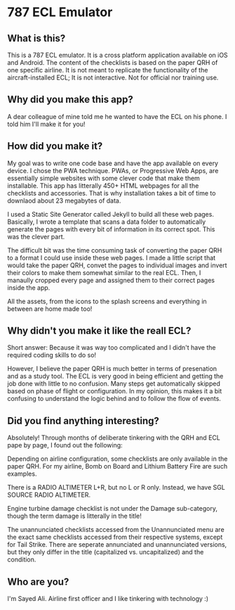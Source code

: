 # 787 ECL Emulator

## What is this?

This is a 787 ECL emulator. It is a cross platform application available on iOS and Android. The content of the checklists is based on the paper QRH of one specific airline. It is not meant to replicate the functionality of the aircraft-installed ECL; It is not interactive. Not for official nor training use.

## Why did you make this app?

A dear colleague of mine told me he wanted to have the ECL on his phone. I told him I'll make it for you!

## How did you make it?

My goal was to write one code base and have the app available on every device. I chose the PWA technique. PWAs, or Progressive Web Apps, are essentially simple websites with some clever code that make them installable. This app has litterally 450+ HTML webpages for all the checklists and accessories. That is why installation takes a bit of time to downlaod about 23 megabytes of data.

I used a Static Site Generator called Jekyll to build all these web pages. Basically, I wrote a template that scans a data folder to automatically generate the pages with every bit of information in its correct spot. This was the clever part.

The difficult bit was the time consuming task of converting the paper QRH to a format I could use inside these web pages. I made a little script that would take the paper QRH, convet the pages to individual images and invert their colors to make them somewhat similar to the real ECL. Then, I manaully cropped every page and assigned them to their correct pages inside the app.

All the assets, from the icons to the splash screens and everything in between are home made too!

## Why didn't you make it like the reall ECL?

Short answer: Because it was way too complicated and I didn't have the required coding skills to do so!

However, I believe the paper QRH is much better in terms of presenation and as a study tool. The ECL is very good in being efficient and getting the job done with little to no confusion. Many steps get automatically skipped based on phase of flight or configuration. In my opinion, this makes it a bit confusing to understand the logic behind and to follow the flow of events.

## Did you find anything interesting?

Absolutely! Through months of deliberate tinkering with the QRH and ECL pape by page, I found out the following:

Depending on airline configuration, some checklists are only available in the paper QRH. For my airline, Bomb on Board and Lithium Battery Fire are such examples.

There is a RADIO ALTIMETER L+R, but no L or R only. Instead, we have SGL SOURCE RADIO ALTIMETER.

Engine turbine damage checklist is not under the Damage sub-category, though the term damage is litterally in the title!

The unannunciated checklists accessed from the Unannunciated menu are the exact same checklists accessed from their respective systems, except for Tail Strike. There are seperate annunciated and unannunciated versions, but they only differ in the title (capitalized vs. uncapitalized) and the condition.

## Who are you?

I'm Sayed Ali. Airline first officer and I like tinkering with technology :)
